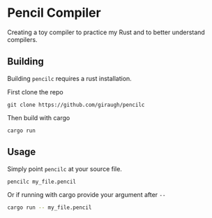 # Pencil Compiler

Creating a toy compiler to practice my Rust and to better understand compilers.


## Building

Building `pencilc` requires a rust installation.

First clone the repo
```
git clone https://github.com/giraugh/pencilc
```

Then build with cargo
```
cargo run
```

## Usage

Simply point `pencilc` at your source file.

```bash
pencilc my_file.pencil
```

Or if running with cargo provide your argument after `--`
```bash
cargo run -- my_file.pencil
```
